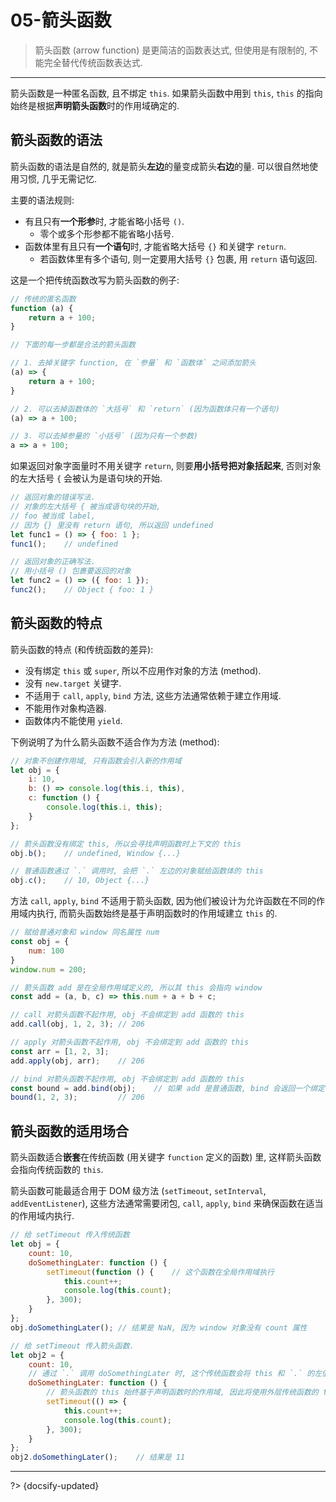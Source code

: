 # 05-箭头函数

> 箭头函数 (arrow function) 是更简洁的函数表达式, 但使用是有限制的, 不能完全替代传统函数表达式.

---

箭头函数是一种匿名函数, 且不绑定 `this`. 如果箭头函数中用到 `this`, `this` 的指向始终是根据**声明箭头函数**时的作用域确定的.

## 箭头函数的语法

箭头函数的语法是自然的, 就是箭头**左边**的量变成箭头**右边**的量. 可以很自然地使用习惯, 几乎无需记忆.

主要的语法规则:

- 有且只有**一个形参**时, 才能省略小括号 `()`.
  - 零个或多个形参都不能省略小括号.
- 函数体里有且只有**一个语句**时, 才能省略大括号 `{}` 和关键字 `return`.
  - 若函数体里有多个语句, 则一定要用大括号 `{}` 包裹, 用 `return` 语句返回.

这是一个把传统函数改写为箭头函数的例子:

```js
// 传统的匿名函数
function (a) {
    return a + 100;
}

// 下面的每一步都是合法的箭头函数

// 1. 去掉关键字 function, 在 `参量` 和 `函数体` 之间添加箭头
(a) => {
    return a + 100;
}

// 2. 可以去掉函数体的 `大括号` 和 `return` (因为函数体只有一个语句)
(a) => a + 100;

// 3. 可以去掉参量的 `小括号` (因为只有一个参数)
a => a + 100;
```

如果返回对象字面量时不用关键字 `return`, 则要**用小括号把对象括起来**, 否则对象的左大括号 `{` 会被认为是语句块的开始.

```js
// 返回对象的错误写法.
// 对象的左大括号 { 被当成语句块的开始,
// foo 被当成 label,
// 因为 {} 里没有 return 语句, 所以返回 undefined
let func1 = () => { foo: 1 };
func1();    // undefined

// 返回对象的正确写法.
// 用小括号 () 包裹要返回的对象
let func2 = () => ({ foo: 1 });
func2();    // Object { foo: 1 }
```

## 箭头函数的特点

箭头函数的特点 (和传统函数的差异):

- 没有绑定 `this` 或 `super`, 所以不应用作对象的方法 (method).
- 没有 `new.target` 关键字.
- 不适用于 `call`, `apply`, `bind` 方法, 这些方法通常依赖于建立作用域.
- 不能用作对象构造器.
- 函数体内不能使用 `yield`.

下例说明了为什么箭头函数不适合作为方法 (method):

```js
// 对象不创建作用域, 只有函数会引入新的作用域
let obj = {
    i: 10,
    b: () => console.log(this.i, this),
    c: function () {
        console.log(this.i, this);
    }
};

// 箭头函数没有绑定 this, 所以会寻找声明函数时上下文的 this
obj.b();    // undefined, Window {...}

// 普通函数通过 `.` 调用时, 会把 `.` 左边的对象赋给函数体的 this
obj.c();    // 10, Object {...}
```

方法 `call`, `apply`, `bind` 不适用于箭头函数, 因为他们被设计为允许函数在不同的作用域内执行, 而箭头函数始终是基于声明函数时的作用域建立 `this` 的.

```js
// 赋给普通对象和 window 同名属性 num
const obj = {
    num: 100
}
window.num = 200;

// 箭头函数 add 是在全局作用域定义的, 所以其 this 会指向 window
const add = (a, b, c) => this.num + a + b + c;

// call 对箭头函数不起作用, obj 不会绑定到 add 函数的 this
add.call(obj, 1, 2, 3); // 206

// apply 对箭头函数不起作用, obj 不会绑定到 add 函数的 this
const arr = [1, 2, 3];
add.apply(obj, arr);    // 206

// bind 对箭头函数不起作用, obj 不会绑定到 add 函数的 this
const bound = add.bind(obj);    // 如果 add 是普通函数, bind 会返回一个绑定了 this 的新函数
bound(1, 2, 3);         // 206
```

## 箭头函数的适用场合

箭头函数适合**嵌套**在传统函数 (用关键字 `function` 定义的函数) 里, 这样箭头函数会指向传统函数的 `this`.

箭头函数可能最适合用于 DOM 级方法 (`setTimeout`, `setInterval`, `addEventListener`), 这些方法通常需要闭包, `call`, `apply`, `bind` 来确保函数在适当的作用域内执行.

```js
// 给 setTimeout 传入传统函数
let obj = {
    count: 10,
    doSomethingLater: function () {
        setTimeout(function () {    // 这个函数在全局作用域执行
            this.count++;
            console.log(this.count);
        }, 300);
    }
};
obj.doSomethingLater(); // 结果是 NaN, 因为 window 对象没有 count 属性

// 给 setTimeout 传入箭头函数.
let obj2 = {
    count: 10,
    // 通过 `.` 调用 doSomethingLater 时, 这个传统函数会将 this 和 `.` 的左值绑定, 即和 obj2 绑定
    doSomethingLater: function () {
        // 箭头函数的 this 始终基于声明函数时的作用域, 因此将使用外层传统函数的 this, 即 obj2
        setTimeout(() => {
            this.count++;
            console.log(this.count);
        }, 300);
    }
};
obj2.doSomethingLater();    // 结果是 11
```



---

?> {docsify-updated}